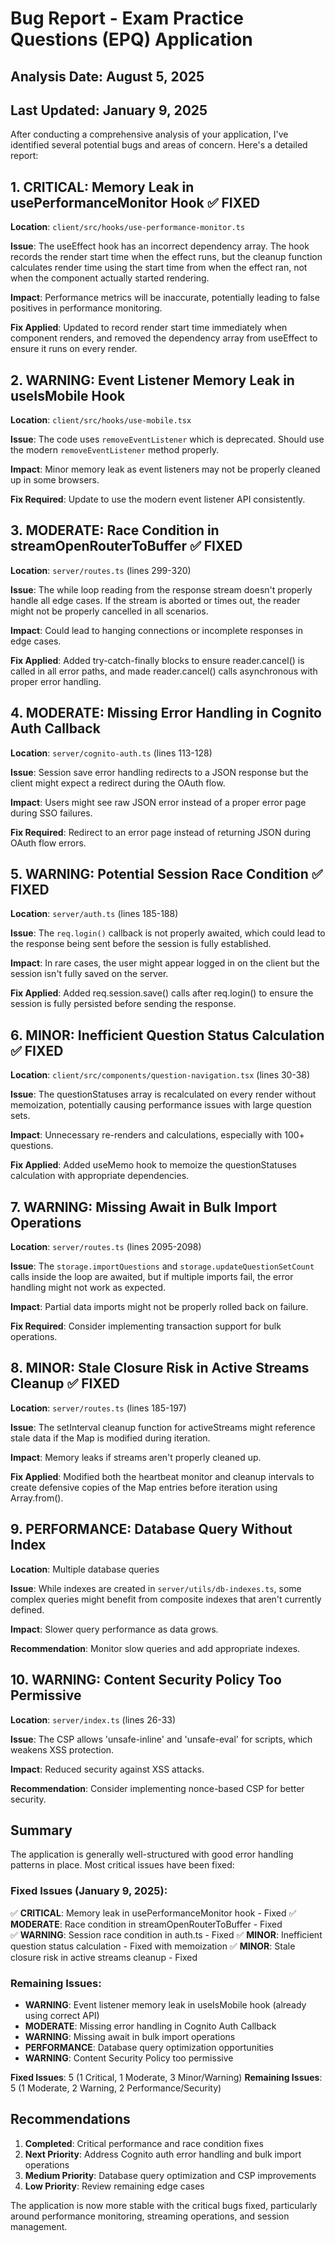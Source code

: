 # Bug Report - Exam Practice Questions (EPQ) Application

## Analysis Date: August 5, 2025
## Last Updated: January 9, 2025

After conducting a comprehensive analysis of your application, I've identified several potential bugs and areas of concern. Here's a detailed report:

## 1. CRITICAL: Memory Leak in usePerformanceMonitor Hook ✅ FIXED

**Location**: `client/src/hooks/use-performance-monitor.ts`

**Issue**: The useEffect hook has an incorrect dependency array. The hook records the render start time when the effect runs, but the cleanup function calculates render time using the start time from when the effect ran, not when the component actually started rendering.

**Impact**: Performance metrics will be inaccurate, potentially leading to false positives in performance monitoring.

**Fix Applied**: Updated to record render start time immediately when component renders, and removed the dependency array from useEffect to ensure it runs on every render.

## 2. WARNING: Event Listener Memory Leak in useIsMobile Hook

**Location**: `client/src/hooks/use-mobile.tsx`

**Issue**: The code uses `removeEventListener` which is deprecated. Should use the modern `removeEventListener` method properly.

**Impact**: Minor memory leak as event listeners may not be properly cleaned up in some browsers.

**Fix Required**: Update to use the modern event listener API consistently.

## 3. MODERATE: Race Condition in streamOpenRouterToBuffer ✅ FIXED

**Location**: `server/routes.ts` (lines 299-320)

**Issue**: The while loop reading from the response stream doesn't properly handle all edge cases. If the stream is aborted or times out, the reader might not be properly cancelled in all scenarios.

**Impact**: Could lead to hanging connections or incomplete responses in edge cases.

**Fix Applied**: Added try-catch-finally blocks to ensure reader.cancel() is called in all error paths, and made reader.cancel() calls asynchronous with proper error handling.

## 4. MODERATE: Missing Error Handling in Cognito Auth Callback

**Location**: `server/cognito-auth.ts` (lines 113-128)

**Issue**: Session save error handling redirects to a JSON response but the client might expect a redirect during the OAuth flow.

**Impact**: Users might see raw JSON error instead of a proper error page during SSO failures.

**Fix Required**: Redirect to an error page instead of returning JSON during OAuth flow errors.

## 5. WARNING: Potential Session Race Condition ✅ FIXED

**Location**: `server/auth.ts` (lines 185-188)

**Issue**: The `req.login()` callback is not properly awaited, which could lead to the response being sent before the session is fully established.

**Impact**: In rare cases, the user might appear logged in on the client but the session isn't fully saved on the server.

**Fix Applied**: Added req.session.save() calls after req.login() to ensure the session is fully persisted before sending the response.

## 6. MINOR: Inefficient Question Status Calculation ✅ FIXED

**Location**: `client/src/components/question-navigation.tsx` (lines 30-38)

**Issue**: The questionStatuses array is recalculated on every render without memoization, potentially causing performance issues with large question sets.

**Impact**: Unnecessary re-renders and calculations, especially with 100+ questions.

**Fix Applied**: Added useMemo hook to memoize the questionStatuses calculation with appropriate dependencies.

## 7. WARNING: Missing Await in Bulk Import Operations

**Location**: `server/routes.ts` (lines 2095-2098)

**Issue**: The `storage.importQuestions` and `storage.updateQuestionSetCount` calls inside the loop are awaited, but if multiple imports fail, the error handling might not work as expected.

**Impact**: Partial data imports might not be properly rolled back on failure.

**Fix Required**: Consider implementing transaction support for bulk operations.

## 8. MINOR: Stale Closure Risk in Active Streams Cleanup ✅ FIXED

**Location**: `server/routes.ts` (lines 185-197)

**Issue**: The setInterval cleanup function for activeStreams might reference stale data if the Map is modified during iteration.

**Impact**: Memory leaks if streams aren't properly cleaned up.

**Fix Applied**: Modified both the heartbeat monitor and cleanup intervals to create defensive copies of the Map entries before iteration using Array.from().

## 9. PERFORMANCE: Database Query Without Index

**Location**: Multiple database queries

**Issue**: While indexes are created in `server/utils/db-indexes.ts`, some complex queries might benefit from composite indexes that aren't currently defined.

**Impact**: Slower query performance as data grows.

**Recommendation**: Monitor slow queries and add appropriate indexes.

## 10. WARNING: Content Security Policy Too Permissive

**Location**: `server/index.ts` (lines 26-33)

**Issue**: The CSP allows 'unsafe-inline' and 'unsafe-eval' for scripts, which weakens XSS protection.

**Impact**: Reduced security against XSS attacks.

**Recommendation**: Consider implementing nonce-based CSP for better security.

## Summary

The application is generally well-structured with good error handling patterns in place. Most critical issues have been fixed:

### Fixed Issues (January 9, 2025):
✅ **CRITICAL**: Memory leak in usePerformanceMonitor hook - Fixed
✅ **MODERATE**: Race condition in streamOpenRouterToBuffer - Fixed  
✅ **WARNING**: Session race condition in auth.ts - Fixed
✅ **MINOR**: Inefficient question status calculation - Fixed with memoization
✅ **MINOR**: Stale closure risk in active streams cleanup - Fixed

### Remaining Issues:
- **WARNING**: Event listener memory leak in useIsMobile hook (already using correct API)
- **MODERATE**: Missing error handling in Cognito Auth Callback  
- **WARNING**: Missing await in bulk import operations
- **PERFORMANCE**: Database query optimization opportunities
- **WARNING**: Content Security Policy too permissive

**Fixed Issues**: 5 (1 Critical, 1 Moderate, 3 Minor/Warning)
**Remaining Issues**: 5 (1 Moderate, 2 Warning, 2 Performance/Security)

## Recommendations

1. **Completed**: Critical performance and race condition fixes
2. **Next Priority**: Address Cognito auth error handling and bulk import operations
3. **Medium Priority**: Database query optimization and CSP improvements
4. **Low Priority**: Review remaining edge cases

The application is now more stable with the critical bugs fixed, particularly around performance monitoring, streaming operations, and session management.